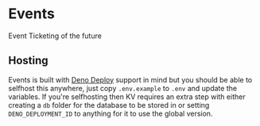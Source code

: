 # Events

Event Ticketing of the future

## Hosting

Events is built with [Deno Deploy](https://deno.com/deploy) support in mind but you should be able to selfhost this anywhere, just copy `.env.example` to `.env` and update the variables.
If you're selfhosting then KV requires an extra step with either creating a `db` folder for the database to be stored in or setting `DENO_DEPLOYMENT_ID` to anything for it to use the global version.

